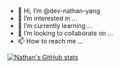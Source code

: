 - 👋 Hi, I’m @dev-nathan-yang
- 👀 I’m interested in ...
- 🌱 I’m currently learning ...
- 💞️ I’m looking to collaborate on ...
- 📫 How to reach me ...

<!---
dev-nathan-yang/dev-nathan-yang is a ✨ special ✨ repository because its `README.md` (this file) appears on your GitHub profile.
You can click the Preview link to take a look at your changes.
--->
[![Nathan's GitHub stats](https://github-readme-stats.vercel.app/api?username=dev-nathan-yang)](https://github.com/anuraghazra/github-readme-stats)
